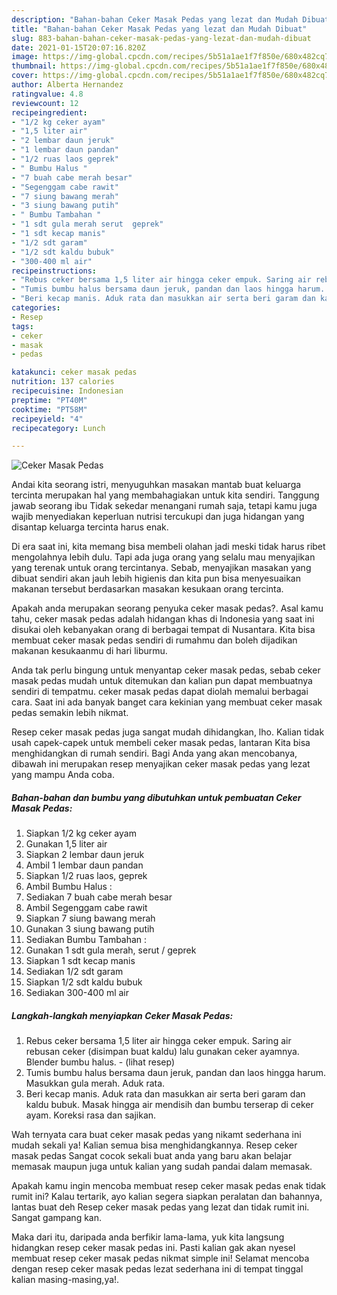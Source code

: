 ```yaml
---
description: "Bahan-bahan Ceker Masak Pedas yang lezat dan Mudah Dibuat"
title: "Bahan-bahan Ceker Masak Pedas yang lezat dan Mudah Dibuat"
slug: 883-bahan-bahan-ceker-masak-pedas-yang-lezat-dan-mudah-dibuat
date: 2021-01-15T20:07:16.820Z
image: https://img-global.cpcdn.com/recipes/5b51a1ae1f7f850e/680x482cq70/ceker-masak-pedas-foto-resep-utama.jpg
thumbnail: https://img-global.cpcdn.com/recipes/5b51a1ae1f7f850e/680x482cq70/ceker-masak-pedas-foto-resep-utama.jpg
cover: https://img-global.cpcdn.com/recipes/5b51a1ae1f7f850e/680x482cq70/ceker-masak-pedas-foto-resep-utama.jpg
author: Alberta Hernandez
ratingvalue: 4.8
reviewcount: 12
recipeingredient:
- "1/2 kg ceker ayam"
- "1,5 liter air"
- "2 lembar daun jeruk"
- "1 lembar daun pandan"
- "1/2 ruas laos geprek"
- " Bumbu Halus "
- "7 buah cabe merah besar"
- "Segenggam cabe rawit"
- "7 siung bawang merah"
- "3 siung bawang putih"
- " Bumbu Tambahan "
- "1 sdt gula merah serut  geprek"
- "1 sdt kecap manis"
- "1/2 sdt garam"
- "1/2 sdt kaldu bubuk"
- "300-400 ml air"
recipeinstructions:
- "Rebus ceker bersama 1,5 liter air hingga ceker empuk. Saring air rebusan ceker (disimpan buat kaldu) lalu gunakan ceker ayamnya. Blender bumbu halus.           (lihat resep)"
- "Tumis bumbu halus bersama daun jeruk, pandan dan laos hingga harum. Masukkan gula merah. Aduk rata."
- "Beri kecap manis. Aduk rata dan masukkan air serta beri garam dan kaldu bubuk. Masak hingga air mendisih dan bumbu terserap di ceker ayam. Koreksi rasa dan sajikan."
categories:
- Resep
tags:
- ceker
- masak
- pedas

katakunci: ceker masak pedas 
nutrition: 137 calories
recipecuisine: Indonesian
preptime: "PT40M"
cooktime: "PT58M"
recipeyield: "4"
recipecategory: Lunch

---
```



![Ceker Masak Pedas](https://img-global.cpcdn.com/recipes/5b51a1ae1f7f850e/680x482cq70/ceker-masak-pedas-foto-resep-utama.jpg)

Andai kita seorang istri, menyuguhkan masakan mantab buat keluarga tercinta merupakan hal yang membahagiakan untuk kita sendiri. Tanggung jawab seorang ibu Tidak sekedar menangani rumah saja, tetapi kamu juga wajib menyediakan keperluan nutrisi tercukupi dan juga hidangan yang disantap keluarga tercinta harus enak.

Di era  saat ini, kita memang bisa membeli olahan jadi meski tidak harus ribet mengolahnya lebih dulu. Tapi ada juga orang yang selalu mau menyajikan yang terenak untuk orang tercintanya. Sebab, menyajikan masakan yang dibuat sendiri akan jauh lebih higienis dan kita pun bisa menyesuaikan makanan tersebut berdasarkan masakan kesukaan orang tercinta. 



Apakah anda merupakan seorang penyuka ceker masak pedas?. Asal kamu tahu, ceker masak pedas adalah hidangan khas di Indonesia yang saat ini disukai oleh kebanyakan orang di berbagai tempat di Nusantara. Kita bisa membuat ceker masak pedas sendiri di rumahmu dan boleh dijadikan makanan kesukaanmu di hari liburmu.

Anda tak perlu bingung untuk menyantap ceker masak pedas, sebab ceker masak pedas mudah untuk ditemukan dan kalian pun dapat membuatnya sendiri di tempatmu. ceker masak pedas dapat diolah memalui berbagai cara. Saat ini ada banyak banget cara kekinian yang membuat ceker masak pedas semakin lebih nikmat.

Resep ceker masak pedas juga sangat mudah dihidangkan, lho. Kalian tidak usah capek-capek untuk membeli ceker masak pedas, lantaran Kita bisa menghidangkan di rumah sendiri. Bagi Anda yang akan mencobanya, dibawah ini merupakan resep menyajikan ceker masak pedas yang lezat yang mampu Anda coba.

<!--inarticleads1-->

##### Bahan-bahan dan bumbu yang dibutuhkan untuk pembuatan Ceker Masak Pedas:

1. Siapkan 1/2 kg ceker ayam
1. Gunakan 1,5 liter air
1. Siapkan 2 lembar daun jeruk
1. Ambil 1 lembar daun pandan
1. Siapkan 1/2 ruas laos, geprek
1. Ambil  Bumbu Halus :
1. Sediakan 7 buah cabe merah besar
1. Ambil Segenggam cabe rawit
1. Siapkan 7 siung bawang merah
1. Gunakan 3 siung bawang putih
1. Sediakan  Bumbu Tambahan :
1. Gunakan 1 sdt gula merah, serut / geprek
1. Siapkan 1 sdt kecap manis
1. Sediakan 1/2 sdt garam
1. Siapkan 1/2 sdt kaldu bubuk
1. Sediakan 300-400 ml air




<!--inarticleads2-->

##### Langkah-langkah menyiapkan Ceker Masak Pedas:

1. Rebus ceker bersama 1,5 liter air hingga ceker empuk. Saring air rebusan ceker (disimpan buat kaldu) lalu gunakan ceker ayamnya. Blender bumbu halus. -           (lihat resep)
1. Tumis bumbu halus bersama daun jeruk, pandan dan laos hingga harum. Masukkan gula merah. Aduk rata.
1. Beri kecap manis. Aduk rata dan masukkan air serta beri garam dan kaldu bubuk. Masak hingga air mendisih dan bumbu terserap di ceker ayam. Koreksi rasa dan sajikan.




Wah ternyata cara buat ceker masak pedas yang nikamt sederhana ini mudah sekali ya! Kalian semua bisa menghidangkannya. Resep ceker masak pedas Sangat cocok sekali buat anda yang baru akan belajar memasak maupun juga untuk kalian yang sudah pandai dalam memasak.

Apakah kamu ingin mencoba membuat resep ceker masak pedas enak tidak rumit ini? Kalau tertarik, ayo kalian segera siapkan peralatan dan bahannya, lantas buat deh Resep ceker masak pedas yang lezat dan tidak rumit ini. Sangat gampang kan. 

Maka dari itu, daripada anda berfikir lama-lama, yuk kita langsung hidangkan resep ceker masak pedas ini. Pasti kalian gak akan nyesel membuat resep ceker masak pedas nikmat simple ini! Selamat mencoba dengan resep ceker masak pedas lezat sederhana ini di tempat tinggal kalian masing-masing,ya!.

